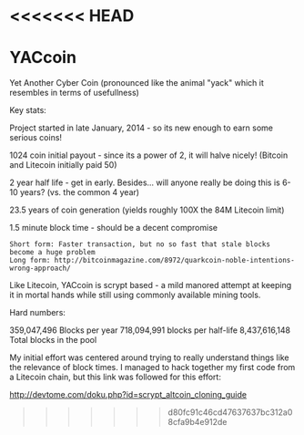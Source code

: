 <<<<<<< HEAD
=======
YACcoin
=======

Yet Another Cyber Coin (pronounced like the animal "yack" which it resembles in terms of usefullness)

Key stats:

Project started in late January, 2014 - so its new enough to earn some serious coins!

1024 coin initial payout - since its a power of 2, it will halve nicely! (Bitcoin and Litecoin initially paid 50)

2 year half life - get in early.  Besides... will anyone really be doing this is 6-10 years?  (vs. the common 4 year)

23.5 years of coin generation (yields roughly 100X the 84M Litecoin limit)

1.5 minute block time - should be a decent compromise

    Short form: Faster transaction, but no so fast that stale blocks become a huge problem 
    Long form: http://bitcoinmagazine.com/8972/quarkcoin-noble-intentions-wrong-approach/ 
    
Like Litecoin, YACcoin is scrypt based - a mild manored attempt at keeping it in mortal hands while still using commonly available mining tools.

Hard numbers:

359,047,496	Blocks per year
718,094,991	blocks per half-life
8,437,616,148	Total blocks in the pool

My initial effort was centered around trying to really understand things like the relevance of block times.  I managed to hack together my first code from a Litecoin chain, but this link was followed for this effort: 

http://devtome.com/doku.php?id=scrypt_altcoin_cloning_guide
>>>>>>> d80fc91c46cd47637637bc312a08cfa9b4e912de

